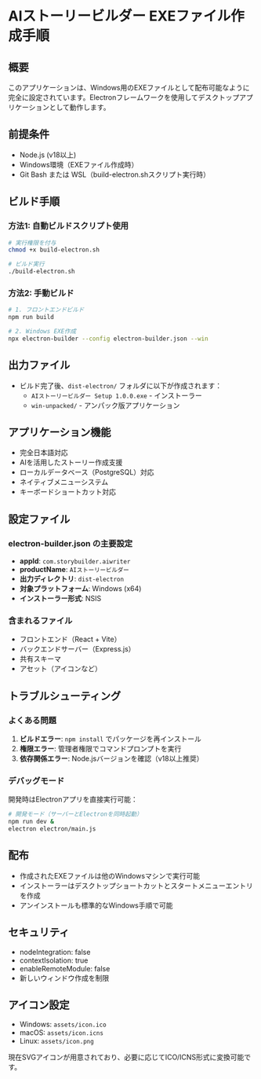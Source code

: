 # AIストーリービルダー EXEファイル作成手順

## 概要
このアプリケーションは、Windows用のEXEファイルとして配布可能なように完全に設定されています。Electronフレームワークを使用してデスクトップアプリケーションとして動作します。

## 前提条件
- Node.js (v18以上)
- Windows環境（EXEファイル作成時）
- Git Bash または WSL（build-electron.shスクリプト実行時）

## ビルド手順

### 方法1: 自動ビルドスクリプト使用
```bash
# 実行権限を付与
chmod +x build-electron.sh

# ビルド実行
./build-electron.sh
```

### 方法2: 手動ビルド
```bash
# 1. フロントエンドビルド
npm run build

# 2. Windows EXE作成
npx electron-builder --config electron-builder.json --win
```

## 出力ファイル
- ビルド完了後、`dist-electron/` フォルダに以下が作成されます：
  - `AIストーリービルダー Setup 1.0.0.exe` - インストーラー
  - `win-unpacked/` - アンパック版アプリケーション

## アプリケーション機能
- 完全日本語対応
- AIを活用したストーリー作成支援
- ローカルデータベース（PostgreSQL）対応
- ネイティブメニューシステム
- キーボードショートカット対応

## 設定ファイル

### electron-builder.json の主要設定
- **appId**: `com.storybuilder.aiwriter`
- **productName**: `AIストーリービルダー`
- **出力ディレクトリ**: `dist-electron`
- **対象プラットフォーム**: Windows (x64)
- **インストーラー形式**: NSIS

### 含まれるファイル
- フロントエンド（React + Vite）
- バックエンドサーバー（Express.js）
- 共有スキーマ
- アセット（アイコンなど）

## トラブルシューティング

### よくある問題
1. **ビルドエラー**: `npm install` でパッケージを再インストール
2. **権限エラー**: 管理者権限でコマンドプロンプトを実行
3. **依存関係エラー**: Node.jsバージョンを確認（v18以上推奨）

### デバッグモード
開発時はElectronアプリを直接実行可能：
```bash
# 開発モード（サーバーとElectronを同時起動）
npm run dev &
electron electron/main.js
```

## 配布
- 作成されたEXEファイルは他のWindowsマシンで実行可能
- インストーラーはデスクトップショートカットとスタートメニューエントリを作成
- アンインストールも標準的なWindows手順で可能

## セキュリティ
- nodeIntegration: false
- contextIsolation: true  
- enableRemoteModule: false
- 新しいウィンドウ作成を制限

## アイコン設定
- Windows: `assets/icon.ico`
- macOS: `assets/icon.icns`
- Linux: `assets/icon.png`

現在SVGアイコンが用意されており、必要に応じてICO/ICNS形式に変換可能です。